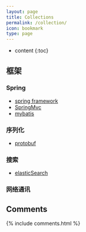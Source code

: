 ```yaml
---
layout: page
title: Collections
permalink: /collection/
icon: bookmark
type: page
---
```


* content
{:toc}

## 框架

### Spring

* [spring framework](https://docs.spring.io/spring/docs/5.0.0.RC2/spring-framework-reference/)
* [SpringMvc](https://docs.spring.io/spring/docs/5.0.0.RC2/spring-framework-reference/web.html#spring-web)
* [mybatis](http://www.mybatis.org/mybatis-3/zh/getting-started.html)

### 序列化

* [protobuf](https://developers.google.com/protocol-buffers/)

### 搜索

* [elasticSearch](https://www.elastic.co/guide/cn/elasticsearch/guide/current/index.html)

### 网络通讯



## Comments

{% include comments.html %}




